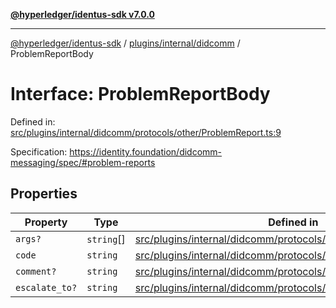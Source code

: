 [**@hyperledger/identus-sdk v7.0.0**](../../../../README.md)

***

[@hyperledger/identus-sdk](../../../../README.md) / [plugins/internal/didcomm](../README.md) / ProblemReportBody

# Interface: ProblemReportBody

Defined in: [src/plugins/internal/didcomm/protocols/other/ProblemReport.ts:9](https://github.com/hyperledger/identus-edge-agent-sdk-ts/blob/96423ee84b124a31ce63036d9d623d1cb73a13c2/src/plugins/internal/didcomm/protocols/other/ProblemReport.ts#L9)

Specification:
https://identity.foundation/didcomm-messaging/spec/#problem-reports

## Properties

| Property | Type | Defined in |
| ------ | ------ | ------ |
| <a id="args"></a> `args?` | `string`[] | [src/plugins/internal/didcomm/protocols/other/ProblemReport.ts:15](https://github.com/hyperledger/identus-edge-agent-sdk-ts/blob/96423ee84b124a31ce63036d9d623d1cb73a13c2/src/plugins/internal/didcomm/protocols/other/ProblemReport.ts#L15) |
| <a id="code"></a> `code` | `string` | [src/plugins/internal/didcomm/protocols/other/ProblemReport.ts:11](https://github.com/hyperledger/identus-edge-agent-sdk-ts/blob/96423ee84b124a31ce63036d9d623d1cb73a13c2/src/plugins/internal/didcomm/protocols/other/ProblemReport.ts#L11) |
| <a id="comment"></a> `comment?` | `string` | [src/plugins/internal/didcomm/protocols/other/ProblemReport.ts:13](https://github.com/hyperledger/identus-edge-agent-sdk-ts/blob/96423ee84b124a31ce63036d9d623d1cb73a13c2/src/plugins/internal/didcomm/protocols/other/ProblemReport.ts#L13) |
| <a id="escalate_to"></a> `escalate_to?` | `string` | [src/plugins/internal/didcomm/protocols/other/ProblemReport.ts:17](https://github.com/hyperledger/identus-edge-agent-sdk-ts/blob/96423ee84b124a31ce63036d9d623d1cb73a13c2/src/plugins/internal/didcomm/protocols/other/ProblemReport.ts#L17) |
